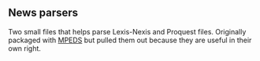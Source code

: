 ## News parsers

Two small files that helps parse Lexis-Nexis and Proquest files. Originally packaged with [MPEDS](https://github.com/mpeds/mpeds) but pulled them out because they are useful in their own right.

